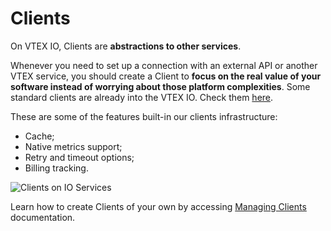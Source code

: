 # Clients 

On VTEX IO, Clients are **abstractions to other services**. 

Whenever you need to set up a connection with an external API or another VTEX service, you should create a Client to **focus on the real value of your software instead of worrying about those platform complexities**. Some standard clients are already into the VTEX IO. Check them [here](https://github.com/vtex/node-vtex-api/blob/ccf4d8f8d3208007c4bfd558baf979df8d825af8/src/clients/IOClients.ts).

These are some of the features built-in our clients infrastructure:

 - Cache;
 - Native metrics support;
 - Retry and timeout options;
 - Billing tracking.

![Clients on IO Services](https://imgur.com/i45O8MN.png)

Learn how to create Clients of your own by accessing [Managing Clients]() documentation. 



